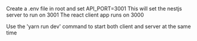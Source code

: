 Create a .env file in root and set API_PORT=3001
This will set the nestjs server to run on 3001
The react client app runs on 3000

Use the 'yarn run dev' command to start both client and server at the same time

